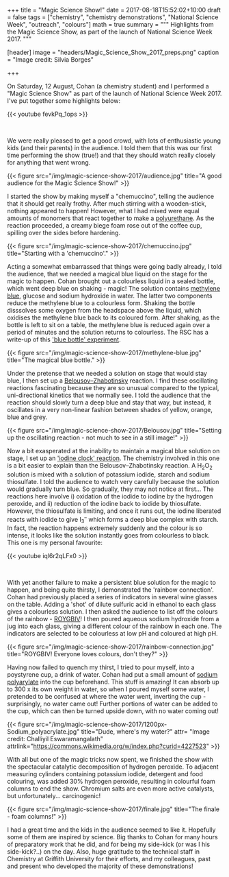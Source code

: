 +++
title = "Magic Science Show!"
date = 2017-08-18T15:52:02+10:00
draft = false
tags = ["chemistry", "chemistry demonstrations", "National Science Week", "outreach", "colours"]
math = true
summary = """
Highlights from the Magic Science Show, as part of the launch of National Science Week 2017.
"""

[header]
image = "headers/Magic_Science_Show_2017_preps.png"
caption = "Image credit: Silvia Borges"

+++

On Saturday, 12 August, Cohan (a chemistry student) and I performed a "Magic Science Show" as part of the launch of National Science Week 2017. I've put together some highlights below:

{{< youtube fevkPq_1ops >}}

<br>

We were really pleased to get a good crowd, with lots of enthusiastic young kids (and their parents) in the audience. I told them that this was our first time performing the show (true!) and that they should watch really closely for anything that went wrong.

{{< figure src="/img/magic-science-show-2017/audience.jpg" title="A good audience for the Magic Science Show!" >}}

I started the show by making myself a "chemuccino", telling the audience that it should get really frothy. After much stirring with a wooden-stick, nothing appeared to happen! However, what I had mixed were equal amounts of monomers that react together to make a [polyurethane](https://en.wikipedia.org/wiki/Polyurethane). As the reaction proceeded, a creamy biege foam rose out of the coffee cup, spilling over the sides before hardening.

{{< figure src="/img/magic-science-show-2017/chemuccino.jpg" title="Starting with a 'chemuccino'." >}}

Acting a somewhat embarrassed that things were going badly already, I told the audience, that we needed a magical blue liquid on the stage for the magic to happen. Cohan brought out a colourless liquid in a sealed bottle, which went deep blue on shaking - magic! The solution contains [methylene blue](https://en.wikipedia.org/wiki/Methylene_blue), glucose and sodium hydroxide in water. The latter two components reduce the methylene blue to a colourless form. Shaking the bottle disssolves some oxygen from the headspace above the liquid, which oxidises the methylene blue back to its coloured form. After shaking, as the bottle is left to sit on a table, the methylene blue is reduced again over a period of minutes and the solution returns to colourless. The RSC has a write-up of this ['blue bottle' experiment](http://www.rsc.org/learn-chemistry/resource/res00000729/the-blue-bottle-experiment?cmpid=CMP00005928).

{{< figure src="/img/magic-science-show-2017/methylene-blue.jpg" title="The magical blue bottle." >}}

Under the pretense that we needed a solution on stage that would stay blue, I then set up a [Belousov&ndash;Zhabotinsky](https://en.wikipedia.org/wiki/Belousov%E2%80%93Zhabotinsky_reaction) reaction. I find these oscillating reactions fascinating because they are so unusual compared to the typical, uni-directional kinetics that we normally see. I told the audience that the reaction should slowly turn a deep blue and stay that way, but instead, it oscillates in a very non-linear fashion between shades of yellow, orange, blue and grey.

{{< figure src="/img/magic-science-show-2017/Belousov.jpg" title="Setting up the oscillating reaction - not much to see in a still image!" >}}

Now a bit exasperated at the inability to maintain a magical blue solution on stage, I set up an ['iodine clock' reaction](http://www.rsc.org/learn-chemistry/resource/res00000744/iodine-clock-reaction?cmpid=CMP00005152). The chemistry involved in this one is a bit easier to explain than the Belousov&ndash;Zhabotinsky reaction. A H<sub>2</sub>O<sub>2</sub> solution is mixed with a solution of potassium iodide, starch and sodium thiosulfate. I told the audience to watch very carefully because the solution would gradually turn blue. So gradually, they may not notice at first... The reactions here involve i) oxidation of the iodide to iodine by the hydrogen peroxide, and ii) reduction of the iodine back to iodide by thiosulfate. However, the thiosulfate is limiting, and once it runs out, the iodine liberated reacts with iodide to give I<sub>3</sub><sup>&ndash;</sup> which forms a deep blue complex with starch. In fact, the reaction happens extremely suddenly and the colour is so intense, it looks like the solution instantly goes from colourless to black. This one is my personal favourite:

{{< youtube iql6r2qLFx0 >}}

<br>

With yet another failure to make a persistent blue solution for the magic to happen, and being quite thirsty, I demonstrated the 'rainbow connection'. Cohan had previously placed a series of indicators in several wine glasses on the table. Adding a 'shot' of dilute sulfuric acid in ethanol to each glass gives a colourless solution. I then asked the audience to list off the colours of the rainbow - [ROYGBIV](https://en.wikipedia.org/wiki/ROYGBIV)! I then poured aqueous sodium hydroxide from a jug into each glass, giving a different colour of the rainbow in each one. The indicators are selected to be colourless at low pH and coloured at high pH.

{{< figure src="/img/magic-science-show-2017/rainbow-connection.jpg" title="ROYGBIV! Everyone loves colours, don't they?" >}}

Having now failed to quench my thirst, I tried to pour myself, into a poystyrene cup, a drink of water. Cohan had put a small amount of [sodium polyarylate](https://en.wikipedia.org/wiki/Sodium_polyacrylate) into the cup beforehand. This stuff is amazing! It can absorb up to 300 x its own weight in water, so when I poured myself some water, I pretended to be confused at where the water went, inverting the cup - surprisingly, no water came out! Further portions of water can be added to the cup, which can then be turned upside down, with no water coming out!

{{< figure src="/img/magic-science-show-2017/1200px-Sodium_polyacrylate.jpg" title="Dude, where's my water?" attr= "Image credit: Challiyil Eswaramangalath" attrlink="https://commons.wikimedia.org/w/index.php?curid=4227523" >}}

With all but one of the magic tricks now spent, we finished the show with the spectacular catalytic decomposition of hydrogen peroxide. To adjacent measuring cylinders containing potassium iodide, detergent and food colouring, was added 30% hydrogen peroxide, resulting in colourful foam columns to end the show. Chromium salts are even more active catalysts, but unfortunately... carcinogenic!

{{< figure src="/img/magic-science-show-2017/finale.jpg" title="The finale - foam columns!" >}}

I had a great time and the kids in the audience seemed to like it. Hopefully some of them are inspired by science. Big thanks to Cohan for many hours of preparatory work that he did, and for being my side-kick (or was I his side-kick?..) on the day. Also, huge gratitude to the technical staff in Chemistry at Griffith University for their efforts, and my colleagues, past and present who developed the majority of these demonstrations!
